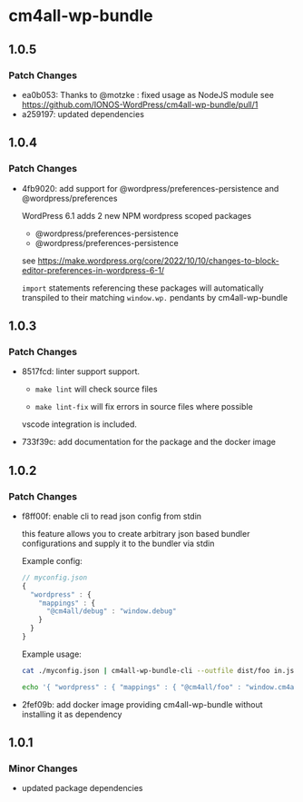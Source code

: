 # cm4all-wp-bundle

## 1.0.5

### Patch Changes

- ea0b053: Thanks to @motzke : fixed usage as NodeJS module
  see https://github.com/IONOS-WordPress/cm4all-wp-bundle/pull/1
- a259197: updated dependencies

## 1.0.4

### Patch Changes

- 4fb9020: add support for @wordpress/preferences-persistence and @wordpress/preferences

  WordPress 6.1 adds 2 new NPM wordpress scoped packages

  - @wordpress/preferences-persistence
  - @wordpress/preferences-persistence

  see https://make.wordpress.org/core/2022/10/10/changes-to-block-editor-preferences-in-wordpress-6-1/

  `import` statements referencing these packages will automatically transpiled to their matching `window.wp.` pendants by cm4all-wp-bundle

## 1.0.3

### Patch Changes

- 8517fcd: linter support support.

  - `make lint` will check source files

  - `make lint-fix` will fix errors in source files where possible

  vscode integration is included.

- 733f39c: add documentation for the package and the docker image

## 1.0.2

### Patch Changes

- f8ff00f: enable cli to read json config from stdin

  this feature allows you to create arbitrary json based bundler configurations and supply it to the bundler via stdin

  Example config:

  ```js
  // myconfig.json
  {
    "wordpress" : {
      "mappings" : {
        "@cm4all/debug" : "window.debug"
      }
    }
  }
  ```

  Example usage:

  ```sh
  cat ./myconfig.json | cm4all-wp-bundle-cli --outfile dist/foo in.js

  echo '{ "wordpress" : { "mappings" : { "@cm4all/foo" : "window.cm4all.foo" } }}' | cm4all-wp-bundle-cli --outdir dist foo.js
  ```

- 2fef09b: add docker image providing cm4all-wp-bundle without installing it as dependency

## 1.0.1

### Minor Changes

- updated package dependencies
